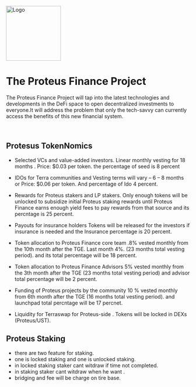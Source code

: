 <a href="https://proteus.finance/" title="Proteus Finance"><img align="center" src="../../assets/logo_with_text.svg" height="150" alt="Logo" /></a>
<br />


# The Proteus Finance Project


The Proteus Finance Project will tap into the latest technologies and developments in the DeFi space to open decentralized investments to everyone.It will address the problem that only the tech-savvy can currently access the
benefits of this new financial system.

<br />

## Protesus TokenNomics

- Selected VCs and value-added investors. Linear monthly vesting for 18 months . Price: $0.03 per token. the percentage of seed is 8 percent 

- IDOs for Terra communities and Vesting terms will vary – 6 – 8 months or Price: $0.06 per token. And percentage of Ido 4 percent.

- Rewards for Proteus stakers and LP stakers. Only enough tokens will be unlocked to subsidize initial Proteus staking rewards until Proteus Finance earns enough yield fees to pay rewards from that source and its percntage is  25 percent.

- Payouts for insurance holders Tokens will be released for the investors if insurance is needed and the Insurance percentage is 20 percent.

- Token allocation to Proteus Finance core team .8% vested monthly from the 10th month after the TGE. Last month 4%.
(23 months total vesting period). and its total percentage will be 18 percent.

- Token allocation to Proteus Finance Advisors 5% vested monthly from the 3th month after the TGE (23 months total
vesting period) and advisor total percentage will be 2 percent.

- Funding of Proteus projects by the community 10 % vested monthly from 6th month after the TGE (16 months total
vesting period). and launchpad total percntage will be 17 percnet.

- Liquidity for Terraswap for Proteus-side . Tokens will be locked in DEXs (Proteus/UST).


## Proteus Staking

- there are two feature for staking.
- one is locked staking and one is unlocked staking.
- in locked staking staker cant witdraw if time not completed.
- in  staking staker cant witdraw when he want .
- bridging and fee will be charge on tire base.



